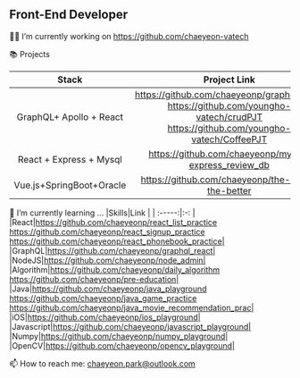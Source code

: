 ## Front-End Developer


👩‍💻 I’m currently working on https://github.com/chaeyeon-vatech

📚 Projects

|Stack|Project Link |Position|
| :-----:|:-: |:-: |
|GraphQL+ Apollo + React|https://github.com/chaeyeonp/graphql_react<br>https://github.com/youngho-vatech/crudPJT<br>https://github.com/youngho-vatech/CoffeePJT| Full-Stack & Front-End|
|React + Express + Mysql|https://github.com/chaeyeonp/mysql-express_review_db| Full-Stack|
|Vue.js+SpringBoot+Oracle|https://github.com/chaeyeonp/the-more-the-better| Front-end|



🌱 I’m currently learning ...
|Skills|Link |
| :-----:|:-: |
|React|https://github.com/chaeyeonp/react_list_practice<br>https://github.com/chaeyeonp/react_signup_practice<br>https://github.com/chaeyeonp/react_phonebook_practice| 
|GraphQL|https://github.com/chaeyeonp/graphql_react|
|NodeJS|https://github.com/chaeyeonp/node_admin|
|Algorithm|https://github.com/chaeyeonp/daily_algorithm<br>https://github.com/chaeyeonp/pre-education|
|Java|https://github.com/chaeyeonp/java_playground<br>https://github.com/chaeyeonp/java_game_practice<br>https://github.com/chaeyeonp/java_movie_recommendation_prac|
|iOS|https://github.com/chaeyeonp/ios_playground|
|Javascript|https://github.com/chaeyeonp/javascript_playground|
|Numpy|https://github.com/chaeyeonp/numpy_playground|
|OpenCV|https://github.com/chaeyeonp/opencv_playground| 

📫 How to reach me: chaeyeon.park@outlook.com

<!--
**chaeyeonp/chaeyeonp** is a ✨ _special_ ✨ repository because its `README.md` (this file) appears on your GitHub profile.

Here are some ideas to get you started:

- 🔭 I’m currently working on ...
- 🌱 I’m currently learning ...
- 👯 I’m looking to collaborate on ...
- 🤔 I’m looking for help with ...
- 💬 Ask me about ...
- 📫 How to reach me: ...
- 😄 Pronouns: ...
- ⚡ Fun fact: ...
-->
